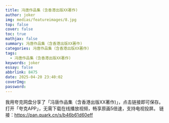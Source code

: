 ```yaml
---
title: 冯唐作品集（含香港出版XX著作)
author: joker
img: medias/featureimages/8.jpg
top: false
cover: false
toc: true
mathjax: false
summary: 冯唐作品集（含香港出版XX著作)
categories: 冯唐作品集（含香港出版XX著作)
tags:
  - 冯唐作品集（含香港出版XX著作)
keywords: joker
essay: false
abbrlink: 8475
date: 2025-04-20 23:40:02
coverImg:
password:
---
```


我用夸克网盘分享了「冯唐作品集（含香港出版XX著作)」，点击链接即可保存。打开「夸克APP」，无需下载在线播放视频，畅享原画5倍速，支持电视投屏。
链接：https://pan.quark.cn/s/b46b61d60eff
